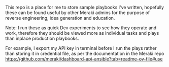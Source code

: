 This repo is a place for me to store sample playbooks I've written, hopefully these can be found useful by other Meraki admins for the purpose of reverse engineering, idea generation and education.

Note: I run these as quick Dev experiments to see how they operate and work, therefore they should be viewed more as individual tasks and plays than inplace production playbooks.

For example, I export my API key in terminal before I run the plays rather than storing it in credential file, as per the documentation in the Meraki repo https://github.com/meraki/dashboard-api-ansible?tab=readme-ov-file#use
